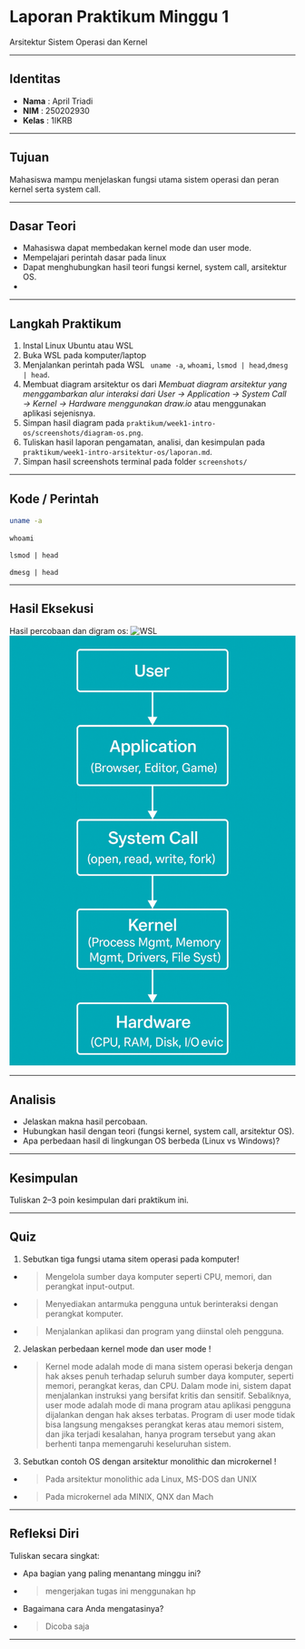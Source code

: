 # Laporan Praktikum Minggu 1
Arsitektur Sistem Operasi dan Kernel

---

## Identitas
- **Nama**  : April Triadi
- **NIM**   : 250202930
- **Kelas** : 1IKRB

---

## Tujuan
Mahasiswa mampu menjelaskan fungsi utama sistem operasi dan peran kernel serta system call.

---

## Dasar Teori
- Mahasiswa dapat membedakan kernel mode dan user mode.
- Mempelajari perintah dasar pada linux
- Dapat menghubungkan hasil teori fungsi kernel, system call, arsitektur OS.
- 
---

## Langkah Praktikum
1. Instal Linux Ubuntu atau WSL
2. Buka WSL pada  komputer/laptop
3. Menjalankan perintah pada WSL
    ``` uname -a```, ```whoami```, ```lsmod | head```,``` dmesg | head ```.
4. Membuat diagram arsitektur os dari *Membuat diagram arsitektur yang menggambarkan alur interaksi dari *User → Application → System Call → Kernel → Hardware* menggunakan draw.io* atau menggunakan aplikasi sejenisnya.
5. Simpan hasil diagram pada ```praktikum/week1-intro-os/screenshots/diagram-os.png```.
6. Tuliskan hasil laporan pengamatan, analisi, dan kesimpulan pada ```praktikum/week1-intro-arsitektur-os/laporan.md```.
7. Simpan hasil screenshots terminal pada folder ```screenshots/```
---

## Kode / Perintah
```bash
uname -a
```
```
whoami
```
```
lsmod | head
```
```
dmesg | head
```

---

## Hasil Eksekusi
  Hasil percobaan dan digram os:
  ![WSL](screenshots/WSL.png)
  ![diagram-os](screenshots/diagram-os1.png)

---

## Analisis
- Jelaskan makna hasil percobaan.  
- Hubungkan hasil dengan teori (fungsi kernel, system call, arsitektur OS).  
- Apa perbedaan hasil di lingkungan OS berbeda (Linux vs Windows)?  

---

## Kesimpulan
Tuliskan 2–3 poin kesimpulan dari praktikum ini.

---

## Quiz
1. Sebutkan tiga fungsi utama sitem operasi pada komputer!
- > Mengelola sumber daya komputer seperti CPU, memori, dan perangkat input-output.
- > Menyediakan antarmuka pengguna untuk berinteraksi dengan perangkat komputer.
- > Menjalankan aplikasi dan program yang diinstal oleh pengguna.

2. Jelaskan perbedaan kernel mode dan user mode !
- > Kernel mode adalah mode di mana sistem operasi bekerja dengan hak akses penuh terhadap seluruh sumber daya komputer, seperti memori, perangkat keras, dan CPU. Dalam mode ini, sistem dapat menjalankan instruksi yang bersifat kritis dan sensitif. Sebaliknya, user mode adalah mode di mana program atau aplikasi pengguna dijalankan dengan hak akses terbatas. Program di user mode tidak bisa langsung mengakses perangkat keras atau memori sistem, dan jika terjadi kesalahan, hanya program tersebut yang akan berhenti tanpa memengaruhi keseluruhan sistem.

3. Sebutkan contoh OS dengan arsitektur monolithic dan microkernel !
- > Pada arsitektur monolithic ada Linux, MS-DOS dan UNIX
- > Pada microkernel ada MINIX, QNX dan Mach  

---

## Refleksi Diri
Tuliskan secara singkat:
- Apa bagian yang paling menantang minggu ini?
- > mengerjakan tugas ini menggunakan hp 
- Bagaimana cara Anda mengatasinya?
- > Dicoba saja

---
